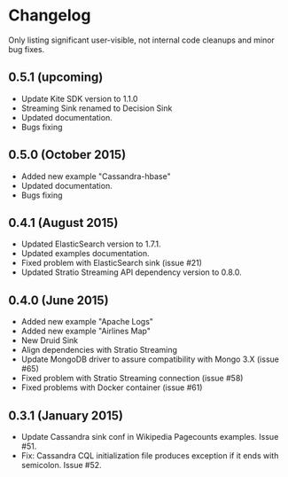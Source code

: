 # Changelog

Only listing significant user-visible, not internal code cleanups and minor bug fixes.


## 0.5.1 (upcoming)
* Update Kite SDK version to 1.1.0
* Streaming Sink renamed to Decision Sink
* Updated documentation.
* Bugs fixing

## 0.5.0 (October 2015)

* Added new example "Cassandra-hbase"
* Updated documentation.
* Bugs fixing

## 0.4.1 (August 2015)

* Updated ElasticSearch version to 1.7.1.
* Updated examples documentation.
* Fixed problem with ElasticSearch sink (issue #21)
* Updated Stratio Streaming API dependency version to 0.8.0.

## 0.4.0 (June 2015)

* Added new example "Apache Logs"
* Added new example "Airlines Map"
* New Druid Sink
* Align dependencies with Stratio Streaming
* Update MongoDB driver to assure compatibility with Mongo 3.X (issue #65)
* Fixed problem with Stratio Streaming connection (issue #58)
* Fixed problems with Docker container (issue #61)

## 0.3.1 (January 2015)

* Update Cassandra sink conf in Wikipedia Pagecounts examples. Issue #51.
* Fix: Cassandra CQL initialization file produces exception if it ends with semicolon. Issue #52.
